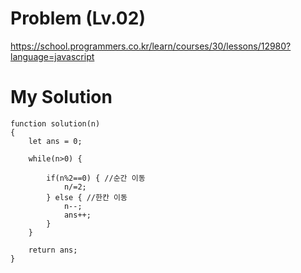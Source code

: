 # Problem (Lv.02)
https://school.programmers.co.kr/learn/courses/30/lessons/12980?language=javascript

# My Solution
```
function solution(n)
{
    let ans = 0;

    while(n>0) {
    
        if(n%2==0) { //순간 이동 
            n/=2;
        } else { //한칸 이동
            n--;
            ans++;
        }
    }

    return ans;
}
```
